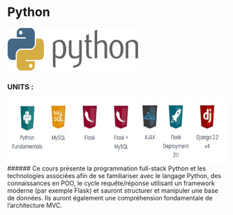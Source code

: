 # Python

<img src="https://github.com/MohamedAmineHammi/Python-Stack-CODING-DOJO/blob/main/Symbole%20Python.png" width="300" height="100">

### UNITS :
<img src="https://github.com/MohamedAmineHammi/Python-Stack-CODING-DOJO/blob/main/Python%20Stack.jpg" width="700" height="150">
###### Ce cours présente la programmation full-stack Python et les technologies associées afin de se familiariser avec le langage Python, des connaissances en POO, le cycle requête/réponse utilisant un framework moderne (par exemple Flask) et sauront structurer et manipuler une base de données. Ils auront également une compréhension fondamentale de l’architecture MVC.



